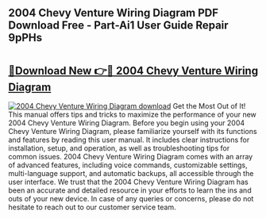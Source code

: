 ## 2004 Chevy Venture Wiring Diagram PDF Download Free - Part-Ai1 User Guide Repair 9pPHs

# <h2><a href="http://dfl1xj.blite.top/?on=2004+Chevy+Venture+Wiring+Diagram">🔗Download New 👉🔴 2004 Chevy Venture Wiring Diagram</a></h2>

[![2004 Chevy Venture Wiring Diagram download](https://i.imgur.com/lujVjoI.png)](http://dfl1xj.blite.top/?on=2004+Chevy+Venture+Wiring+Diagram)
Get the Most Out of It! This manual offers tips and tricks to maximize the performance of your new 2004 Chevy Venture Wiring Diagram. Before you begin using your 2004 Chevy Venture Wiring Diagram, please familiarize yourself with its functions and features by reading this user manual. It includes clear instructions for installation, setup, and operation, as well as troubleshooting tips for common issues. 2004 Chevy Venture Wiring Diagram comes with an array of advanced features, including voice commands, customizable settings, multi-language support, and automatic backups, all accessible through the user interface. We trust that the 2004 Chevy Venture Wiring Diagram has been an accurate and detailed resource in your efforts to learn the ins and outs of your new device. In case of any queries or concerns, please do not hesitate to reach out to our customer service team.
